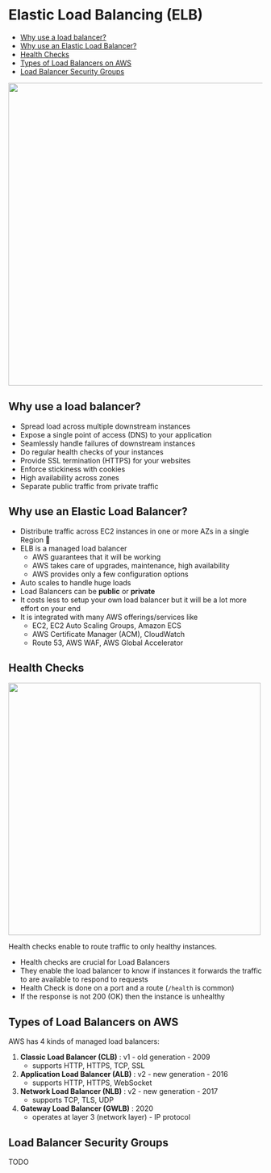 # Elastic Load Balancing (ELB)

- [Why use a load balancer?](#why-use-a-load-balancer "Why use a load balancer?")
- [Why use an Elastic Load Balancer?](#why-use-an-elastic-load-balancer "Why use an Elastic Load Balancer?")
- [Health Checks](#health-checks "Health Checks")
- [Types of Load Balancers on AWS](#types-of-load-balancers-on-aws "Types of Load Balancers on AWS")
- [Load Balancer Security Groups](#load-balancer-security-groups "Load Balancer Security Groups")

<img width="600" src="https://user-images.githubusercontent.com/48696735/180640721-0320b296-643c-413e-82bb-3d3a1d53fe13.png">

## Why use a load balancer?

- Spread load across multiple downstream instances
- Expose a single point of access (DNS) to your application
- Seamlessly handle failures of downstream instances
- Do regular health checks of your instances
- Provide SSL termination (HTTPS) for your websites
- Enforce stickiness with cookies
- High availability across zones
- Separate public traffic from private traffic

## Why use an Elastic Load Balancer?

- Distribute traffic across EC2 instances in one or more AZs in a single Region 📌
- ELB is a managed load balancer
  - AWS guarantees that it will be working
  - AWS takes care of upgrades, maintenance, high availability
  - AWS provides only a few configuration options
- Auto scales to handle huge loads
- Load Balancers can be **public** or **private**
- It costs less to setup your own load balancer but it will be a lot more effort on your end
- It is integrated with many AWS offerings/services like
  - EC2, EC2 Auto Scaling Groups, Amazon ECS
  - AWS Certificate Manager (ACM), CloudWatch
  - Route 53, AWS WAF, AWS Global Accelerator

## Health Checks

<img width="500" src="https://user-images.githubusercontent.com/48696735/180645678-4467fe89-8974-428e-9cf6-ab22f05d9c59.png">

Health checks enable to route traffic to only healthy instances.

- Health checks are crucial for Load Balancers
- They enable the load balancer to know if instances it forwards the traffic to are available to respond to requests
- Health Check is done on a port and a route (`/health` is common)
- If the response is not 200 (OK) then the instance is unhealthy

## Types of Load Balancers on AWS

AWS has 4 kinds of managed load balancers:

1. **Classic Load Balancer (CLB)** : v1 - old generation - 2009
   - supports HTTP, HTTPS, TCP, SSL
2. **Application Load Balancer (ALB)** : v2 - new generation - 2016
   - supports HTTP, HTTPS, WebSocket
3. **Network Load Balancer (NLB)** : v2 - new generation - 2017
   - supports TCP, TLS, UDP
4. **Gateway Load Balancer (GWLB)** : 2020
   - operates at layer 3 (network layer) - IP protocol

## Load Balancer Security Groups

TODO
